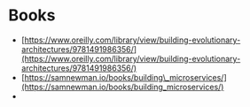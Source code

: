 # Books

* [https://www.oreilly.com/library/view/building-evolutionary-architectures/9781491986356/](https://www.oreilly.com/library/view/building-evolutionary-architectures/9781491986356/)
* [https://samnewman.io/books/building\_microservices/](https://samnewman.io/books/building_microservices/)
* 
